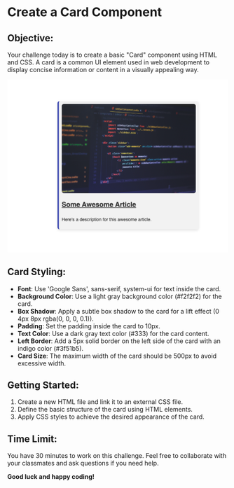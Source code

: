 # Create a Card Component

## Objective:
Your challenge today is to create a basic "Card" component using HTML and CSS. A card is a common UI element used in web development to display concise information or content in a visually appealing way.

![Card Example](../assets/card-image.png)

## Card Styling:
- **Font**: Use 'Google Sans', sans-serif, system-ui for text inside the card.
- **Background Color**: Use a light gray background color (#f2f2f2) for the card.
- **Box Shadow**: Apply a subtle box shadow to the card for a lift effect (0 4px 8px rgba(0, 0, 0, 0.1)).
- **Padding**: Set the padding inside the card to 10px.
- **Text Color**: Use a dark gray text color (#333) for the card content.
- **Left Border**: Add a 5px solid border on the left side of the card with an indigo color (#3f51b5).
- **Card Size**: The maximum width of the card should be 500px to avoid excessive width.

## Getting Started:
1. Create a new HTML file and link it to an external CSS file.
2. Define the basic structure of the card using HTML elements.
3. Apply CSS styles to achieve the desired appearance of the card.

## Time Limit:
You have 30 minutes to work on this challenge. Feel free to collaborate with your classmates and ask questions if you need help.

**Good luck and happy coding!**
